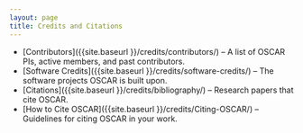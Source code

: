 ```yaml
---
layout: page
title: Credits and Citations
---
```


- [Contributors]({{site.baseurl }}/credits/contributors/) – A list of OSCAR PIs, active members, and past contributors.  
- [Software Credits]({{site.baseurl }}/credits/software-credits/) – The software projects OSCAR is built upon.  
- [Citations]({{site.baseurl }}/credits/bibliography/) – Research papers that cite OSCAR.  
- [How to Cite OSCAR]({{site.baseurl }}/credits/Citing-OSCAR/) – Guidelines for citing OSCAR in your work.  
